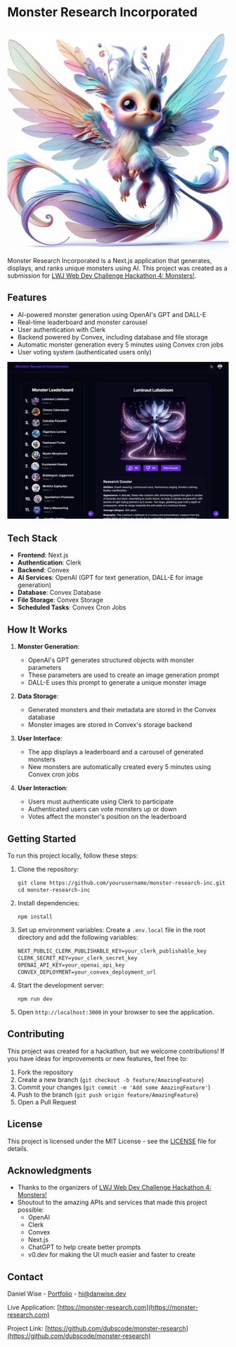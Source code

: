 # Monster Research Incorporated

![Monster Example](/assets/mirthful-zephyrkin.png?height=300&width=300)

Monster Research Incorporated is a Next.js application that generates, displays, and ranks unique monsters using AI. This project was created as a submission for [LWJ Web Dev Challenge Hackathon 4: Monsters!](https://www.learnwithjason.dev/blog/web-dev-challenge-hackathon-monsters).

## Features

- AI-powered monster generation using OpenAI's GPT and DALL-E
- Real-time leaderboard and monster carousel
- User authentication with Clerk
- Backend powered by Convex, including database and file storage
- Automatic monster generation every 5 minutes using Convex cron jobs
- User voting system (authenticated users only)

![Dashboard](/assets/dashboard.png?height=600&width=800)

## Tech Stack

- **Frontend**: Next.js
- **Authentication**: Clerk
- **Backend**: Convex
- **AI Services**: OpenAI (GPT for text generation, DALL-E for image generation)
- **Database**: Convex Database
- **File Storage**: Convex Storage
- **Scheduled Tasks**: Convex Cron Jobs

## How It Works

1. **Monster Generation**:

   - OpenAI's GPT generates structured objects with monster parameters
   - These parameters are used to create an image generation prompt
   - DALL-E uses this prompt to generate a unique monster image

2. **Data Storage**:

   - Generated monsters and their metadata are stored in the Convex database
   - Monster images are stored in Convex's storage backend

3. **User Interface**:

   - The app displays a leaderboard and a carousel of generated monsters
   - New monsters are automatically created every 5 minutes using Convex cron jobs

4. **User Interaction**:
   - Users must authenticate using Clerk to participate
   - Authenticated users can vote monsters up or down
   - Votes affect the monster's position on the leaderboard

## Getting Started

To run this project locally, follow these steps:

1. Clone the repository:

   ```
   git clone https://github.com/yourusername/monster-research-inc.git
   cd monster-research-inc
   ```

2. Install dependencies:

   ```
   npm install
   ```

3. Set up environment variables:
   Create a `.env.local` file in the root directory and add the following variables:

   ```
   NEXT_PUBLIC_CLERK_PUBLISHABLE_KEY=your_clerk_publishable_key
   CLERK_SECRET_KEY=your_clerk_secret_key
   OPENAI_API_KEY=your_openai_api_key
   CONVEX_DEPLOYMENT=your_convex_deployment_url
   ```

4. Start the development server:

   ```
   npm run dev
   ```

5. Open `http://localhost:3000` in your browser to see the application.

## Contributing

This project was created for a hackathon, but we welcome contributions! If you have ideas for improvements or new features, feel free to:

1. Fork the repository
2. Create a new branch (`git checkout -b feature/AmazingFeature`)
3. Commit your changes (`git commit -m 'Add some AmazingFeature'`)
4. Push to the branch (`git push origin feature/AmazingFeature`)
5. Open a Pull Request

## License

This project is licensed under the MIT License - see the [LICENSE](LICENSE) file for details.

## Acknowledgments

- Thanks to the organizers of [LWJ Web Dev Challenge Hackathon 4: Monsters!](https://www.learnwithjason.dev/blog/web-dev-challenge-hackathon-monsters)
- Shoutout to the amazing APIs and services that made this project possible:
  - OpenAI
  - Clerk
  - Convex
  - Next.js
  - ChatGPT to help create better prompts
  - v0.dev for making the UI much easier and faster to create

## Contact

Daniel Wise - [Portfolio](https://www.danwise.dev) - hi@danwise.dev

Live Application: [https://monster-research.com](https://monster-research.com)

Project Link: [https://github.com/dubscode/monster-research](https://github.com/dubscode/monster-research)
